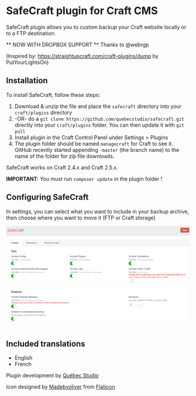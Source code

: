 # SafeCraft plugin for Craft CMS

SafeCraft plugin allows you to custom backup your Craft website locally or to a FTP destination. 

** NOW WITH DROPBOX SUPPORT ** Thanks to @webrgp

(Inspired by: https://straightupcraft.com/craft-plugins/dump by PutYourLightsOn)

## Installation

To install SafeCraft, follow these steps:

1. Download & unzip the file and place the `safecraft` directory into your `craft/plugins` directory
2.  -OR- do a `git clone https://github.com/quebecstudio/safecraft.git` directly into your `craft/plugins` folder.  You can then update it with `git pull`
3. Install plugin in the Craft Control Panel under Settings > Plugins
4. The plugin folder should be named `managecraft` for Craft to see it.  GitHub recently started appending `-master` (the branch name) to the name of the folder for zip file downloads.

SafeCraft works on Craft 2.4.x and Craft 2.5.x.

**IMPORTANT:** You must run `composer update` in the plugin folder !


## Configuring SafeCraft

In settings, you can select what you want to include in your backup archive, then choose where you want to move it (FTP or Craft storage)

![screenshot](/resources/screenshots/safecraft.png)


## Included translations

 - English
 - French


Plugin development by [Québec Studio](http://quebecstudio.com)

Icon designed by [Madebyoliver](http://www.flaticon.com/authors/madebyoliver) from [Flaticon](http://www.flaticon.com/)
